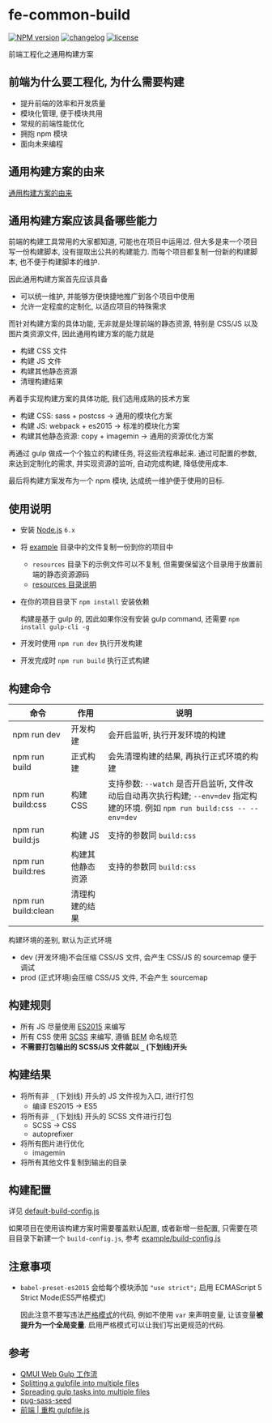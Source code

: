 # fe-common-build

[![NPM version][npm-image]][npm-url] [![changelog][changelog-image]][changelog-url] [![license][license-image]][license-url]

[npm-image]: https://img.shields.io/npm/v/fe-common-build.svg?style=flat-square
[npm-url]: https://npmjs.org/package/fe-common-build
[license-image]: https://img.shields.io/badge/License-MIT-blue.svg?style=flat-square
[license-url]: https://github.com/ufologist/fe-common-build/blob/master/LICENSE
[changelog-image]: https://img.shields.io/badge/CHANGE-LOG-blue.svg?style=flat-square
[changelog-url]: https://github.com/ufologist/fe-common-build/blob/master/CHANGELOG.md

前端工程化之通用构建方案

## 前端为什么要工程化, 为什么需要构建

* 提升前端的效率和开发质量
* 模块化管理, 便于模块共用
* 常规的前端性能优化
* 拥抱 npm 模块
* 面向未来编程

## 通用构建方案的由来

[通用构建方案的由来](https://github.com/ufologist/fe-common-build/tree/master/context.md)

## 通用构建方案应该具备哪些能力

前端的构建工具常用的大家都知道, 可能也在项目中运用过. 但大多是来一个项目写一份构建脚本, 没有提取出公共的构建能力. 而每个项目都复制一份新的构建脚本, 也不便于构建脚本的维护.

因此通用构建方案首先应该具备
* 可以统一维护, 并能够方便快捷地推广到各个项目中使用
* 允许一定程度的定制化, 以适应项目的特殊需求

而针对构建方案的具体功能, 无非就是处理前端的静态资源, 特别是 CSS/JS 以及图片类资源文件, 因此通用构建方案的能力就是
* 构建 CSS 文件
* 构建 JS 文件
* 构建其他静态资源
* 清理构建结果

再着手实现构建方案的具体功能, 我们选用成熟的技术方案
* 构建 CSS: sass + postcss -> 通用的模块化方案
* 构建 JS: webpack + es2015 -> 标准的模块化方案
* 构建其他静态资源: copy + imagemin -> 通用的资源优化方案

再通过 gulp 做成一个个独立的构建任务, 将这些流程串起来. 通过可配置的参数, 来达到定制化的需求, 并实现资源的监听, 自动完成构建, 降低使用成本. 

最后将构建方案发布为一个 npm 模块, 达成统一维护便于使用的目标.

## 使用说明

* 安装 [Node.js](http://nodejs.org/) `6.x`
* 将 [example](https://github.com/ufologist/fe-common-build/tree/master/example) 目录中的文件复制一份到你的项目中
  * `resources` 目录下的示例文件可以不复制, 但需要保留这个目录用于放置前端的静态资源源码
  * [resources 目录说明](https://github.com/ufologist/fe-common-build/tree/master/example/resources/README.md)
* 在你的项目目录下 `npm install`  安装依赖

  构建是基于 gulp 的, 因此如果你没有安装 gulp command, 还需要 `npm install gulp-cli -g`
* 开发时使用 `npm run dev` 执行开发构建
* 开发完成时 `npm run build` 执行正式构建

## 构建命令

| 命令                | 作用 | 说明 |
|---------------------|------|------|
| npm run dev         | 开发构建     |  会开启监听, 执行开发环境的构建    |
| npm run build       | 正式构建    |  会先清理构建的结果, 再执行正式环境的构建    |
| npm run build:css   | 构建 CSS     | 支持参数: `--watch` 是否开启监听, 文件改动后自动再次执行构建; `--env=dev` 指定构建的环境. 例如 `npm run build:css -- --env=dev`  |
| npm run build:js    | 构建 JS     | 支持的参数同 `build:css`   |
| npm run build:res   | 构建其他静态资源     |  支持的参数同 `build:css`    |
| npm run build:clean | 清理构建的结果    |      |

构建环境的差别, 默认为正式环境
* dev (开发环境)不会压缩 CSS/JS 文件, 会产生 CSS/JS 的 sourcemap 便于调试
* prod (正式环境)会压缩 CSS/JS 文件, 不会产生 sourcemap

## 构建规则

* 所有 JS 尽量使用 [ES2015](http://babeljs.io/learn-es2015/) 来编写
* 所有 CSS 使用 [SCSS](http://sass-lang.com/guide) 来编写, 遵循 [BEM](http://getbem.com/naming/) 命名规范
* **不需要打包输出的 SCSS/JS 文件就以 `_` (下划线)开头**

## 构建结果

* 将所有非 `_` (下划线) 开头的 JS 文件视为入口, 进行打包
  * 编译 ES2015 -> ES5
* 将所有非 `_` (下划线) 开头的 SCSS 文件进行打包
  * SCSS -> CSS
  * autoprefixer
* 将所有图片进行优化
  * imagemin
* 将所有其他文件复制到输出的目录

## 构建配置

详见 [default-build-config.js](https://github.com/ufologist/fe-common-build/tree/master/default-build-config.js)

如果项目在使用该构建方案时需要覆盖默认配置, 或者新增一些配置, 只需要在项目目录下新建一个 `build-config.js`, 参考 [example/build-config.js](https://github.com/ufologist/fe-common-build/blob/master/example/build-config.js)

## 注意事项

* `babel-preset-es2015` 会给每个模块添加 `"use strict";` 启用 ECMAScript 5 Strict Mode(ES5严格模式)

  因此注意不要写违法[严格模式](https://developer.mozilla.org/en-US/docs/Web/JavaScript/Reference/Strict_mode)的代码, 例如不使用 `var` 来声明变量, 让该变量**被提升为一个全局变量**. 启用严格模式可以让我们写出更规范的代码.

## 参考

* [QMUI Web Gulp 工作流](https://github.com/QMUI/QMUI_Web/blob/master/gulpfile.js)
* [Splitting a gulpfile into multiple files](http://macr.ae/article/splitting-gulpfile-multiple-files.html)
* [Spreading gulp tasks into multiple files](https://medium.com/@_rywar/spreading-gulp-tasks-into-multiple-files-2f63d8c959d5)
* [pug-sass-seed](https://github.com/RyanWarner/pug-sass-seed/tree/master/gulp)
* [前端 | 重构 gulpfile.js](https://segmentfault.com/a/1190000002880177)